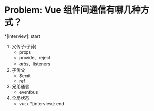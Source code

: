 # Problem: Vue 组件间通信有哪几种方式？

*[interview]: start

1. 父传子(子孙)
   - props
   - provide、reject
   - $attrs、$listeners
2. 子传父
   - $emit
   - ref
3. 兄弟通信
   - eventbus
4. 全局状态
   - vuex
*[interview]: end
